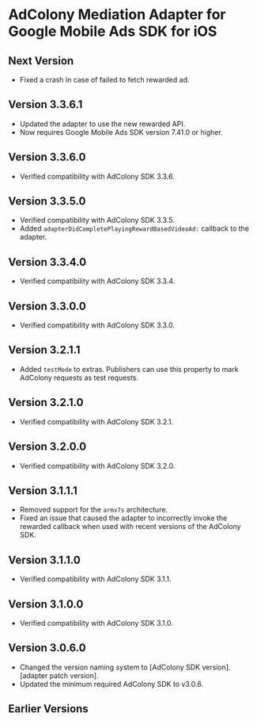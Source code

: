 # AdColony Mediation Adapter for Google Mobile Ads SDK for iOS

## Next Version
- Fixed a crash in case of failed to fetch rewarded ad.

## Version 3.3.6.1
- Updated the adapter to use the new rewarded API.
- Now requires Google Mobile Ads SDK version 7.41.0 or higher.

## Version 3.3.6.0
- Verified compatibility with AdColony SDK 3.3.6.

## Version 3.3.5.0
- Verified compatibility with AdColony SDK 3.3.5.
- Added `adapterDidCompletePlayingRewardBasedVideoAd:` callback to the adapter.

## Version 3.3.4.0
- Verified compatibility with AdColony SDK 3.3.4.

## Version 3.3.0.0
- Verified compatibility with AdColony SDK 3.3.0.

## Version 3.2.1.1
- Added `testMode` to extras. Publishers can use this property to mark AdColony
  requests as test requests.

## Version 3.2.1.0
- Verified compatibility with AdColony SDK 3.2.1.

## Version 3.2.0.0
- Verified compatibility with AdColony SDK 3.2.0.

## Version 3.1.1.1
- Removed support for the `armv7s` architecture.
- Fixed an issue that caused the adapter to incorrectly invoke the rewarded
  callback when used with recent versions of the AdColony SDK.

## Version 3.1.1.0
- Verified compatibility with AdColony SDK 3.1.1.

## Version 3.1.0.0
- Verified compatibility with AdColony SDK 3.1.0.

## Version 3.0.6.0
- Changed the version naming system to
  [AdColony SDK version].[adapter patch version].
- Updated the minimum required AdColony SDK to v3.0.6.

## Earlier Versions
